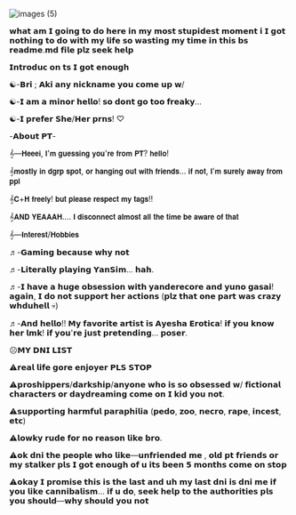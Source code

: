 ![images (5)](https://github.com/user-attachments/assets/b561f407-5146-4099-9529-885ae9049897)

 𝘄𝗵𝗮𝘁 𝗮𝗺 𝗜 𝗴𝗼𝗶𝗻𝗴 𝘁𝗼 𝗱𝗼 𝗵𝗲𝗿𝗲 𝗶𝗻 𝗺𝘆 𝗺𝗼𝘀𝘁 𝘀𝘁𝘂𝗽𝗶𝗱𝗲𝘀𝘁 𝗺𝗼𝗺𝗲𝗻𝘁 𝗶
 𝗜 𝗴𝗼𝘁 𝗻𝗼𝘁𝗵𝗶𝗻𝗴 𝘁𝗼 𝗱𝗼 𝘄𝗶𝘁𝗵 𝗺𝘆 𝗹𝗶𝗳𝗲 𝘀𝗼 𝘄𝗮𝘀𝘁𝗶𝗻𝗴 𝗺𝘆 𝘁𝗶𝗺𝗲 𝗶𝗻 𝘁𝗵𝗶𝘀
 𝗯𝘀 𝗿𝗲𝗮𝗱𝗺𝗲.𝗺𝗱 𝗳𝗶𝗹𝗲 𝗽𝗹𝘇 𝘀𝗲𝗲𝗸 𝗵𝗲𝗹𝗽


 𝗜𝗻𝘁𝗿𝗼𝗱𝘂𝗰 𝗼𝗻 𝘁𝘀 𝗜 𝗴𝗼𝘁 𝗲𝗻𝗼𝘂𝗴𝗵

 ☯-𝗕𝗿𝗶 ; 𝗔𝗸𝗶 𝗮𝗻𝘆 𝗻𝗶𝗰𝗸𝗻𝗮𝗺𝗲 𝘆𝗼𝘂 𝗰𝗼𝗺𝗲 𝘂𝗽 𝘄/

 ☯-𝗜 𝗮𝗺 𝗮 𝗺𝗶𝗻𝗼𝗿 𝗵𝗲𝗹𝗹𝗼! 𝘀𝗼 𝗱𝗼𝗻𝘁 𝗴𝗼 𝘁𝗼𝗼 𝗳𝗿𝗲𝗮𝗸𝘆... 

 ☯-𝗜 𝗽𝗿𝗲𝗳𝗲𝗿 𝗦𝗵𝗲/𝗛𝗲𝗿 𝗽𝗿𝗻𝘀! ♡


 -𝗔𝗯𝗼𝘂𝘁 𝗣𝗧-

 𝄞—𝗛𝗲𝗲𝗲𝗶, 𝗜'𝗺 𝗴𝘂𝗲𝘀𝘀𝗶𝗻𝗴 𝘆𝗼𝘂'𝗿𝗲 𝗳𝗿𝗼𝗺 𝗣𝗧? 𝗵𝗲𝗹𝗹𝗼! 

 𝄞𝗺𝗼𝘀𝘁𝗹𝘆 𝗶𝗻 𝗱𝗴𝗿𝗽 𝘀𝗽𝗼𝘁, 𝗼𝗿 𝗵𝗮𝗻𝗴𝗶𝗻𝗴 𝗼𝘂𝘁 𝘄𝗶𝘁𝗵 𝗳𝗿𝗶𝗲𝗻𝗱𝘀... 𝗶𝗳 𝗻𝗼𝘁, 𝗜'𝗺 𝘀𝘂𝗿𝗲𝗹𝘆 𝗮𝘄𝗮𝘆      𝗳𝗿𝗼𝗺  𝗽𝗽𝗹 

 𝄞𝗖+𝗛 𝗳𝗿𝗲𝗲𝗹𝘆! 𝗯𝘂𝘁 𝗽𝗹𝗲𝗮𝘀𝗲 𝗿𝗲𝘀𝗽𝗲𝗰𝘁 𝗺𝘆 𝘁𝗮𝗴𝘀!! 

 𝄞𝗔𝗡𝗗 𝗬𝗘𝗔𝗔𝗔𝗛.... 𝗜 𝗱𝗶𝘀𝗰𝗼𝗻𝗻𝗲𝗰𝘁 𝗮𝗹𝗺𝗼𝘀𝘁 𝗮𝗹𝗹 𝘁𝗵𝗲 𝘁𝗶𝗺𝗲 𝗯𝗲 𝗮𝘄𝗮𝗿𝗲 𝗼𝗳 𝘁𝗵𝗮𝘁


 𝄞—𝗜𝗻𝘁𝗲𝗿𝗲𝘀𝘁/𝗛𝗼𝗯𝗯𝗶𝗲𝘀

♬-𝗚𝗮𝗺𝗶𝗻𝗴 𝗯𝗲𝗰𝗮𝘂𝘀𝗲 𝘄𝗵𝘆 𝗻𝗼𝘁

♬-𝗟𝗶𝘁𝗲𝗿𝗮𝗹𝗹𝘆 𝗽𝗹𝗮𝘆𝗶𝗻𝗴 𝗬𝗮𝗻𝗦𝗶𝗺... 𝗵𝗮𝗵. 

♬-𝗜 𝗵𝗮𝘃𝗲 𝗮 𝗵𝘂𝗴𝗲 𝗼𝗯𝘀𝗲𝘀𝘀𝗶𝗼𝗻 𝘄𝗶𝘁𝗵 𝘆𝗮𝗻𝗱𝗲𝗿𝗲𝗰𝗼𝗿𝗲 𝗮𝗻𝗱 𝘆𝘂𝗻𝗼 𝗴𝗮𝘀𝗮𝗶! 𝗮𝗴𝗮𝗶𝗻, 𝗜 𝗱𝗼 𝗻𝗼𝘁 𝘀𝘂𝗽𝗽𝗼𝗿𝘁 𝗵𝗲𝗿 𝗮𝗰𝘁𝗶𝗼𝗻𝘀 (𝗽𝗹𝘇 𝘁𝗵𝗮𝘁 𝗼𝗻𝗲 𝗽𝗮𝗿𝘁 𝘄𝗮𝘀 𝗰𝗿𝗮𝘇𝘆 𝘄𝗵𝗱𝘂𝗵𝗲𝗹𝗹 💀) 

♬-𝗔𝗻𝗱 𝗵𝗲𝗹𝗹𝗼!! 𝗠𝘆 𝗳𝗮𝘃𝗼𝗿𝗶𝘁𝗲 𝗮𝗿𝘁𝗶𝘀𝘁 𝗶𝘀 𝗔𝘆𝗲𝘀𝗵𝗮 𝗘𝗿𝗼𝘁𝗶𝗰𝗮! 𝗶𝗳 𝘆𝗼𝘂 𝗸𝗻𝗼𝘄 𝗵𝗲𝗿 𝗹𝗺𝗸! 𝗶𝗳 𝘆𝗼𝘂'𝗿𝗲 𝗷𝘂𝘀𝘁 𝗽𝗿𝗲𝘁𝗲𝗻𝗱𝗶𝗻𝗴... 𝗽𝗼𝘀𝗲𝗿. 


☹︎𝗠𝗬 𝗗𝗡𝗜 𝗟𝗜𝗦𝗧


⚠︎𝗿𝗲𝗮𝗹 𝗹𝗶𝗳𝗲 𝗴𝗼𝗿𝗲 𝗲𝗻𝗷𝗼𝘆𝗲𝗿 𝗣𝗟𝗦 𝗦𝗧𝗢𝗣

⚠︎𝗽𝗿𝗼𝘀𝗵𝗶𝗽𝗽𝗲𝗿𝘀/𝗱𝗮𝗿𝗸𝘀𝗵𝗶𝗽/𝗮𝗻𝘆𝗼𝗻𝗲 𝘄𝗵𝗼 𝗶𝘀 𝘀𝗼 𝗼𝗯𝘀𝗲𝘀𝘀𝗲𝗱 𝘄/ 𝗳𝗶𝗰𝘁𝗶𝗼𝗻𝗮𝗹 𝗰𝗵𝗮𝗿𝗮𝗰𝘁𝗲𝗿𝘀
 𝗼𝗿 𝗱𝗮𝘆𝗱𝗿𝗲𝗮𝗺𝗶𝗻𝗴 𝗰𝗼𝗺𝗲 𝗼𝗻 𝗜 𝗸𝗶𝗱 𝘆𝗼𝘂 𝗻𝗼𝘁. 

⚠︎𝘀𝘂𝗽𝗽𝗼𝗿𝘁𝗶𝗻𝗴 𝗵𝗮𝗿𝗺𝗳𝘂𝗹 𝗽𝗮𝗿𝗮𝗽𝗵𝗶𝗹𝗶𝗮 (𝗽𝗲𝗱𝗼, 𝘇𝗼𝗼, 𝗻𝗲𝗰𝗿𝗼, 𝗿𝗮𝗽𝗲, 𝗶𝗻𝗰𝗲𝘀𝘁, 𝗲𝘁𝗰)

⚠︎𝗹𝗼𝘄𝗸𝘆 𝗿𝘂𝗱𝗲 𝗳𝗼𝗿 𝗻𝗼 𝗿𝗲𝗮𝘀𝗼𝗻 𝗹𝗶𝗸𝗲 𝗯𝗿𝗼. 

⚠︎𝗼𝗸 𝗱𝗻𝗶 𝘁𝗵𝗲 𝗽𝗲𝗼𝗽𝗹𝗲 𝘄𝗵𝗼 𝗹𝗶𝗸𝗲—𝘂𝗻𝗳𝗿𝗶𝗲𝗻𝗱𝗲𝗱 𝗺𝗲 , 𝗼𝗹𝗱 𝗽𝘁 𝗳𝗿𝗶𝗲𝗻𝗱𝘀 𝗼𝗿 𝗺𝘆 𝘀𝘁𝗮𝗹𝗸𝗲𝗿 𝗽𝗹𝘀
 𝗜 𝗴𝗼𝘁 𝗲𝗻𝗼𝘂𝗴𝗵 𝗼𝗳 𝘂 𝗶𝘁𝘀 𝗯𝗲𝗲𝗻 𝟱 𝗺𝗼𝗻𝘁𝗵𝘀 𝗰𝗼𝗺𝗲 𝗼𝗻 𝘀𝘁𝗼𝗽

⚠︎𝗼𝗸𝗮𝘆 𝗜 𝗽𝗿𝗼𝗺𝗶𝘀𝗲 𝘁𝗵𝗶𝘀 𝗶𝘀 𝘁𝗵𝗲 𝗹𝗮𝘀𝘁 𝗮𝗻𝗱 𝘂𝗵 𝗺𝘆 𝗹𝗮𝘀𝘁 𝗱𝗻𝗶 𝗶𝘀
 𝗱𝗻𝗶 𝗺𝗲 𝗶𝗳 𝘆𝗼𝘂 𝗹𝗶𝗸𝗲 𝗰𝗮𝗻𝗻𝗶𝗯𝗮𝗹𝗶𝘀𝗺... 𝗶𝗳 𝘂 𝗱𝗼, 𝘀𝗲𝗲𝗸 𝗵𝗲𝗹𝗽
 𝘁𝗼 𝘁𝗵𝗲 𝗮𝘂𝘁𝗵𝗼𝗿𝗶𝘁𝗶𝗲𝘀 𝗽𝗹𝘀 𝘆𝗼𝘂 𝘀𝗵𝗼𝘂𝗹𝗱—𝘄𝗵𝘆 𝘀𝗵𝗼𝘂𝗹𝗱 𝘆𝗼𝘂 𝗻𝗼𝘁

